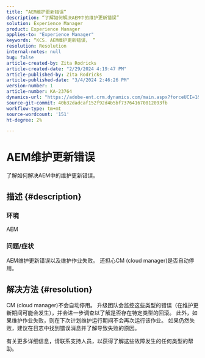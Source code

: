 ```yaml
---
title: “AEM维护更新错误”
description: “了解如何解决AEM中的维护更新错误”
solution: Experience Manager
product: Experience Manager
applies-to: "Experience Manager"
keywords: “KCS. AEM维护更新错误， ”
resolution: Resolution
internal-notes: null
bug: false
article-created-by: Zita Rodricks
article-created-date: "2/29/2024 4:19:47 PM"
article-published-by: Zita Rodricks
article-published-date: "3/4/2024 2:46:26 PM"
version-number: 1
article-number: KA-23764
dynamics-url: "https://adobe-ent.crm.dynamics.com/main.aspx?forceUCI=1&pagetype=entityrecord&etn=knowledgearticle&id=3ee9ba56-1ed7-ee11-9079-6045bd0065f9"
source-git-commit: 40b32dadcaf152f92d4b5bf737641670812093fb
workflow-type: tm+mt
source-wordcount: '151'
ht-degree: 2%

---
```


# AEM维护更新错误


了解如何解决AEM中的维护更新错误。

## 描述 {#description}


### 环境

AEM

### 问题/症状

AEM维护更新错误以及维护作业失败。 还担心CM (cloud manager)是否自动停用。


## 解决方法 {#resolution}


CM (cloud manager)不会自动停用。 升级团队会监控这些类型的错误（在维护更新期间可能会发生），并会进一步调查以了解是否存在特定类型的回滚。
此外，如果维护作业失败，则在下次计划维护运行期间不会再次运行该作业。 如果仍然失败，建议在日志中找到错误消息并了解导致失败的原因。

有关更多详细信息，请联系支持人员，以获得了解这些故障发生的任何类型的帮助。
